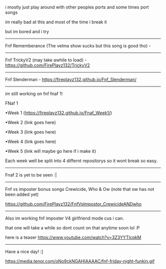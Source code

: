 i mostly just play around with other peoples ports and some times port songs

im really bad at this and most of the time i break it

but im bored and i try
_________________________________________________________________________________________________________________
Fnf Rememberance (The velma show sucks but this song is good tho) - 
_________________________________________________________________________________________________________________
Fnf TrickyV2 (may take awhile to load) - https://github.com/FirePlayz132/TrickyV2
_________________________________________________________________________________________________________________
Fnf Slenderman - https://fireplayz132.github.io/Fnf_Slenderman/
_________________________________________________________________________________________________________________
im still working on fnf fnaf 1!

FNaf 1

•Week 1 (https://fireplayz132.github.io/Fnaf_Week1/)

•Week 2 (link goes here)

•Week 3 (link goes here)

•Week 4 (link goes here)

•Week 5 (link will maybe go here if i make it)

Each week well be split into 4 differnt repositorys so it wont break so easy.
_________________________________________________________________________________________________________________
Fnaf 2 is yet to be seen :|
_________________________________________________________________________________________________________________
Fnf vs imposter bonus songs Crewicide, Who & Ow (note that ow has not been added yet)

https://github.com/FirePlayz132/FnfVsImpostor_CrewicideANDwho
_________________________________________________________________________________________________________________
Also im working fnf imposter V4 girlfriend mode cus i can.

that one will take a while so dont count on that anytime soon lol :P

here is a teaser https://www.youtube.com/watch?v=3Z3YYTlcpkM
_________________________________________________________________________________________________________________
Have a nice day! :]

https://media.tenor.com/oNo9ckNGAHIAAAAC/fnf-friday-night-funkin.gif
